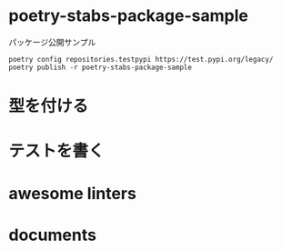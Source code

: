 # poetry-stabs-package-sample

パッケージ公開サンプル

```
poetry config repositories.testpypi https://test.pypi.org/legacy/
poetry publish -r poetry-stabs-package-sample
```

# 型を付ける

# テストを書く

# awesome linters

# documents
